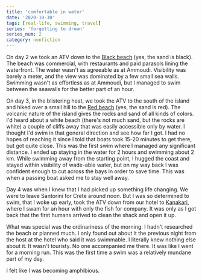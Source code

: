 ```yaml
---
title: 'comfortable in water'
date: '2020-10-30'
tags: [real-life, swimming, travel]
series: 'forgetting to drown'
series_num: 2
category: nonfiction
---
```


On day 2 we took an ATV down to the [Black beach](https://www.notion.so/Paralia-Kamari-Black-Beach-282c9a9f44c2410b8dcbe105c3f15639) (yes, the sand is black). The beach was commercial, with restaurants and paid parasols lining the waterfront. The water wasn't as agreeable as at Ammoudi. Visibility was barely a meter, and the view was dominated by a few small sea walls. Swimming wasn't as effortless as at Ammoudi, but I managed to swim between the seawalls for the better part of an hour.

On day 3, in the blistering heat, we took the ATV to the south of the island and hiked over a small hill to the [Red beach](https://www.notion.so/Kokkini-Paralia-Red-Beach-Kambia-Paralia-1a437e2ac7fd424b9652b6b8e1d86c75) (yes, the sand is red). The volcanic nature of the island gives the rocks and sand of all kinds of colors. I'd heard about a white beach (there's not much sand, but the rocks are white) a couple of cliffs away that was easily accessible only by water. I thought I'd swim in that general direction and see how far I got. I had no hopes of reaching it since I told that boats took 15-20 minutes to get there, but got quite close. This was the first swim where I managed any significant distance. I ended up staying in the water for 2 hours and swimming about 2 km. While swimming away from the starting point, I hugged the coast and stayed within visibility of wade-able water, but on my way back I was confident enough to cut across the bays in order to save time. This was when a passing boat asked me to stay well away.

Day 4 was when I knew that I had picked up something life changing. We were to leave Santorini for Crete around noon. But I was so determined to swim, that I woke up early, took the ATV down from our hotel to [Kanakari](https://www.notion.so/Kanakari-30993f7ce37c453e9a2b0455131bcb89), where I swam for an hour with only the fish for company. It was only as I got back that the first humans arrived to clean the shack and open it up. 

What was special was the ordinariness of the morning. I hadn't researched the beach or planned much. I only found out about it the previous night from the host at the hotel who said it was swimmable. I literally knew nothing else about it. It wasn't touristy. No one accompanied me there. It was like I went for a morning run. This was the first time a swim was a relatively mundane part of my day.

I felt like I was becoming amphibious.